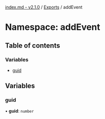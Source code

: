 [index.md - v2.1.0](../README.md) / [Exports](../modules.md) / addEvent

# Namespace: addEvent

## Table of contents

### Variables

-   [guid](addEvent.md#guid)

## Variables

### guid

• **guid**: `number`
